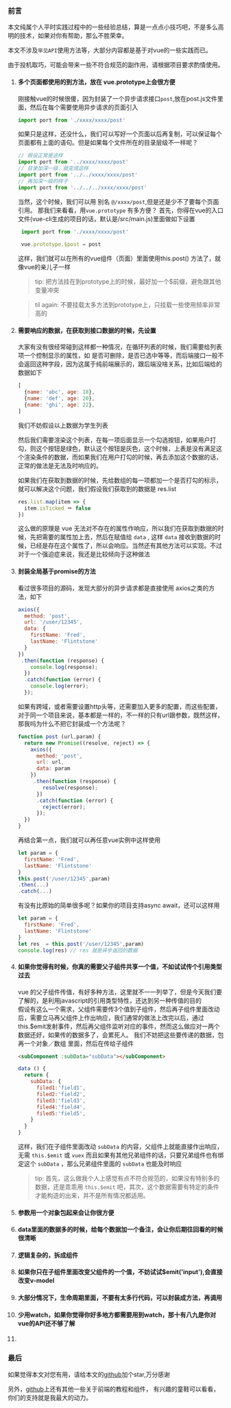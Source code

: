 ### 前言  

本文纯属个人平时实践过程中的一些经验总结，算是一点点小技巧吧，不是多么高明的技术，如果对你有帮助，那么不胜荣幸。

本文不涉及`罕见API`使用方法等，大部分内容都是基于对vue的一些实践而已。  

由于投机取巧，可能会带来一些不符合规范的副作用，请根据项目要求酌情使用。  

1. #### **多个页面都使用的到方法，放在 vue.prototype上会很方便**   
    刚接触vue的时候很傻，因为封装了一个异步请求接口`post`,放在post.js文件里面，然后在每个需要使用异步请求的页面引入
    ```javascript
    import port from './xxxx/xxxx/post'
    ```
    如果只是这样，还没什么，我们可以写好一个页面以后再复制，可以保证每个页面都有上面的语句。但是如果每个文件所在的目录层级不一样呢？
    ```javascript
    // 假设正常是这样
    import port from '../xxxx/xxxx/post'
    // 目录加深一级，就变成这样
    import port from '../../xxxx/xxxx/post'
    // 再加深一级的样子
    import port from '../../../xxxx/xxxx/post'
    ```
    当然，这个时候，我们可以用 别名 `@/xxxx/post`,但是还是少不了要每个页面引用。
    那我们来看看，用`vue.prototype` 有多方便？
    首先，你得在vue的入口文件(vue-cli生成的项目的话，默认是/src/main.js)里面做如下设置
    ```javascript
     import port from './xxxx/xxxx/post'
  
     vue.prototype.$post = post   
    ```
    这样，我们就可以在所有的vue组件（页面）里面使用this.post() 方法了，就像vue的亲儿子一样
    
    > tip: 把方法挂在到prototype上的时候，最好加一个$前缀，避免跟其他变量冲突
    
    > til again: 不要挂载太多方法到prototype上，只挂载一些使用频率非常高的
    
1. #### **需要响应的数据，在获取到接口数据的时候，先设置** 
    大家有没有很经常碰到这样都一种情况，在循环列表的时候，我们需要给列表项一个控制显示的属性，如 是否可删除，是否已选中等等，而后端接口一般不会返回这种字段，因为这属于纯前端展示的，跟后端没啥关系，比如后端给的数据如下
    ```javascript
    [
      {name: 'abc', age: 18},
      {name: 'def', age: 20},
      {name: 'ghi', age: 22},
    ]
    ```
    我们不妨假设以上数据为学生列表
    
    然后我们需要渲染这个列表，在每一项后面显示一个勾选按钮，如果用户打勾，则这个按钮是绿色，默认这个按钮是灰色，这个时候，上表是没有满足这个渲染条件的数据，而如果我们在用户打勾的时候，再去添加这个数据的话，正常的做法是无法及时响应的。
    
    如果我们在获取到数据的时候，先给数组的每一项都加一个是否打勾的标示，就可以解决这个问题，我们假设我们获取到的数据是 res.list
    ```javascript
    res.list.map(item => { 
      item.isTicked ＝ false
    })
    ```
    这么做的原理是 vue 无法对不存在的属性作响应，所以我们在获取到数据的时候，先把需要的属性加上去，然后在赋值给 `data` , 这样 `data` 接收到数据的时候，已经是存在这个属性了，所以会响应。当然还有其他方法可以实现。不过对于一个强迫症来说，我还是比较倾向于这种做法

1. #### **封装全局基于promise的方法** 
    看过很多项目的源码，发现大部分的异步请求都是直接使用 axios之类的方法，如下
    ```javascript
    axios({
      method: 'post',
      url: '/user/12345',
      data: {
        firstName: 'Fred',
        lastName: 'Flintstone'
      }
    })
     .then(function (response) {
        console.log(response);
      })
      .catch(function (error) {
        console.log(error);
      });
    ```
    如果有跨域，或者需要设置http头等，还需要加入更多的配置，而这些配置，对于同一个项目来说，基本都是一样的，不一样的只有url跟参数，既然这样，那我吗为什么不把它封装成一个方法呢？
    ```javascript
    function post (url,param) {
      return new Promise((resolve, reject) => {
        axios({
          method: 'post',
          url: url,
          data: param
        })
         .then(function (response) {
            resolve(response);
          })
          .catch(function (error) {
            reject(error);
          });
      })
    }
    
    ```
    再结合第一点，我们就可以再任意vue实例中这样使用
    ```javascript
    let param = {
      firstName: 'Fred',
      lastName: 'Flintstone'
    }
    this.post('/user/12345',param)
    .then(...)
    .catch(...)
    ```
    有没有比原始的简单很多呢？如果你的项目支持async await，还可以这样用
    ```javascript
    let param = {
      firstName: 'Fred',
      lastName: 'Flintstone'
    }
    let res  = this.post('/user/12345',param)
    console.log(res) // res 就是异步返回的数据
    
    ```
1. #### **如果你觉得有时候，你真的需要父子组件共享一个值，不如试试传个引用类型过去** 
    vue 的父子组件传值，有好多种方法，这里就不一一列举了，但是今天我们要了解的，是利用javascript的引用类型特性，还达到另一种传值的目的  
    假设有这么一个需求，父组件需要传3个值到子组件，然后再子组件里面改动后，需要立马再父组件上作出响应，我们通常的做法上改完以后，通过this.$emit发射事件，然后再父组件监听对应的事件，然而这么做应对一两个数据还好，如果传的数据多了，会累死人。
    我们不妨把这些要传递的数据，包再一个对象／数组 里面，然后在传给子组件
    
    ```html
    <subComponent :subData="subData"></subComponent>
    ```
    ```javascript
    data () {
      return {
        subData: {
          filed1:'field1',
          filed2:'field2',
          filed3:'field3',
          filed4:'field4',
          filed5:'field5',
        }
      }
    }
    ```
    
    这样，我们在子组件里面改动 `subData` 的内容，父组件上就能直接作出响应，无需 `this.$emit` 或 `vuex` 而且如果有其他兄弟组件的话，只要兄弟组件也有绑定这个 `subData` ，那么兄弟组件里面的 `subData` 也能及时响应
    
    > tip: 首先，这么做我个人上感觉有点不符合规范的，如果没有特别多的数据，还是乖乖用 `this.$emit` 吧，其次，这个数据需要有特定的条件才能构造的出来，并不是所有情况都适用。 

1. #### **参数用一个对象包起来会让你很方便** 
1. #### **data里面的数据多的时候，给每个数据加一个备注，会让你后期往回看的时候很清晰** 
1. #### **逻辑复杂的，拆成组件** 
1. #### **如果你只在子组件里面改变父组件的一个值，不妨试试$emit('input'),会直接改变v-model** 
1. #### **大部分情况下，生命周期里面，不要有太多行代码，可以封装成方法，再调用** 
1. #### **少用watch，如果你觉得你好多地方都需要用到watch，那十有八九是你对vue的API还不够了解**
1.

### 最后

如果觉得本文对您有用，请给本文的[github](https://github.com/noahlam/articles)加个star,万分感谢

另外，[github](https://github.com/noahlam/articles)上还有其他一些关于前端的教程和组件，
有兴趣的童鞋可以看看，你们的支持就是我最大的动力。